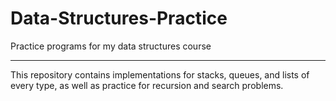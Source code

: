 # Data-Structures-Practice
Practice programs for my data structures course

<hr/>

This repository contains implementations for stacks, queues, and lists of every type, as well as practice for recursion and search problems.
